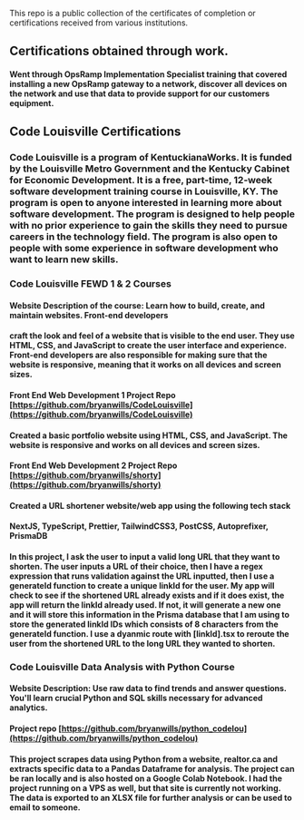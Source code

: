 This repo is a public collection of the certificates of completion or certifications received from various institutions.

## Certifications obtained through work.

#### Went through OpsRamp Implementation Specialist training that covered installing a new OpsRamp gateway to a network, discover all devices on the network and use that data to provide support for our customers equipment.

## Code Louisville Certifications

### Code Louisville is a program of KentuckianaWorks. It is funded by the Louisville Metro Government and the Kentucky Cabinet for Economic Development. It is a free, part-time, 12-week software development training course in Louisville, KY. The program is open to anyone interested in learning more about software development. The program is designed to help people with no prior experience to gain the skills they need to pursue careers in the technology field. The program is also open to people with some experience in software development who want to learn new skills.

### Code Louisville FEWD 1 & 2 Courses

#### Website Description of the course: Learn how to build, create, and maintain websites. Front-end developers

#### craft the look and feel of a website that is visible to the end user. They use HTML, CSS, and JavaScript to create the user interface and experience. Front-end developers are also responsible for making sure that the website is responsive, meaning that it works on all devices and screen sizes.

#### Front End Web Development 1 Project Repo [https://github.com/bryanwills/CodeLouisville](https://github.com/bryanwills/CodeLouisville)

#### Created a basic portfolio website using HTML, CSS, and JavaScript. The website is responsive and works on all devices and screen sizes.

#### Front End Web Development 2 Project Repo [https://github.com/bryanwills/shorty](https://github.com/bryanwills/shorty)

#### Created a URL shortener website/web app using the following tech stack

#### NextJS, TypeScript, Prettier, TailwindCSS3, PostCSS, Autoprefixer, PrismaDB

#### In this project, I ask the user to input a valid long URL that they want to shorten. The user inputs a URL of their choice, then I have a regex expression that runs validation against the URL inputted, then I use a generateId function to create a unique linkId for the user. My app will check to see if the shortened URL already exists and if it does exist, the app will return the linkId already used. If not, it will generate a new one and it will store this information in the Prisma database that I am using to store the generated linkId IDs which consists of 8 characters from the generateId function. I use a dyanmic route with [linkId].tsx to reroute the user from the shortened URL to the long URL they wanted to shorten.

### Code Louisville Data Analysis with Python Course

#### Website Description: Use raw data to find trends and answer questions. You'll learn crucial Python and SQL skills necessary for advanced analytics.

#### Project repo [https://github.com/bryanwills/python_codelou](https://github.com/bryanwills/python_codelou)

#### This project scrapes data using Python from a website, realtor.ca and extracts specific data to a Pandas Dataframe for analysis. The project can be ran locally and is also hosted on a Google Colab Notebook. I had the project running on a VPS as well, but that site is currently not working. The data is exported to an XLSX file for further analysis or can be used to email to someone.

